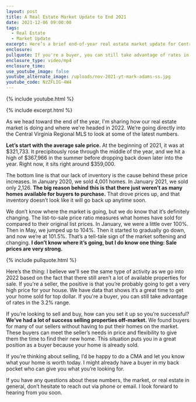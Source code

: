 ```yaml
---
layout: post
title: A Real Estate Market Update to End 2021
date: 2021-12-06 09:00:00
tags:
  - Real Estate
  - Market Update
excerpt: Here’s a brief end-of-year real estate market update for Central Virginia.
enclosure:
pullquote: If you're a buyer, you can still take advantage of rates in the 3.2% range.
enclosure_type: video/mp4
enclosure_time:
use_youtube_image: false
youtube_alternate_image: /uploads/nov-2021-yt-mark-adams-ss.jpg
youtube_code: NzZFLIG-4W4
---
```

{% include youtube.html %}

{% include excerpt.html %}

As we head toward the end of the year, I'm sharing how our real estate market is doing and where we're headed in 2022. We’re going directly into the Central Virginia Regional MLS to look at some of the latest numbers.

**Let’s start with the average sale price.** At the beginning of 2021, it was at $321,733. It precipitously rose through the middle of the year, and we hit a high of $367,966 in the summer before dropping back down later into the year. Right now, it sits right around $359,000.&nbsp;

The bottom line is that our lack of inventory is the cause behind these price increases. In January 2020, we sold 4,001 homes. In January 2021, we sold only 2,126. **The big reason behind this is that there just weren’t as many homes available for buyers to purchase.** That drove prices up, and that inventory doesn’t look like it will go back up anytime soon.

We don’t know where the market is going, but we do know that it’s definitely changing. The list-to-sale price ratio measures what homes have sold for compared to their original list prices. In January, we were a little over 100%. Then in May, we jumped up to 104%. Then it started to gradually go down, and now we’re at 101.5%. That’s a tell-tale sign of the market softening and changing. **I don’t know where it’s going, but I do know one thing: Sale prices are very strong.**

{% include pullquote.html %}

Here’s the thing: I believe we'll see the same type of activity as we go into 2022 based on the fact that there still aren’t a lot of available properties for sale. If you're a seller, the positive is that you’re probably going to get a very high price for your house. We have data that shows it’s a great time to get your home sold for top dollar. If you're a buyer, you can still take advantage of rates in the 3.2% range.

If you’re looking to sell and buy, how can you set it up so you’re successful? **We’ve had a lot of success selling properties off-market.** We found buyers for many of our sellers without having to put their homes on the market. These buyers can meet the seller’s needs in price and flexibility to give them the time to find their new home. This situation puts you in a great position as a buyer because your home is already sold.&nbsp;

If you’re thinking about selling, I’d be happy to do a CMA and let you know what your home is worth today. I might already have a buyer in my back pocket who can give you what you’re looking for.

If you have any questions about these numbers, the market, or real estate in general, don’t hesitate to reach out via phone or email. I look forward to hearing from you soon.

&nbsp;
